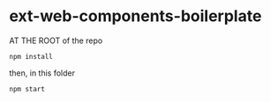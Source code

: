 # ext-web-components-boilerplate


AT THE ROOT of the repo

```
npm install
```

then, in this folder

```
npm start
```

